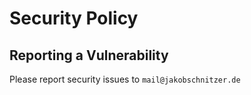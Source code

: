 # Security Policy

## Reporting a Vulnerability

Please report security issues to `mail@jakobschnitzer.de`